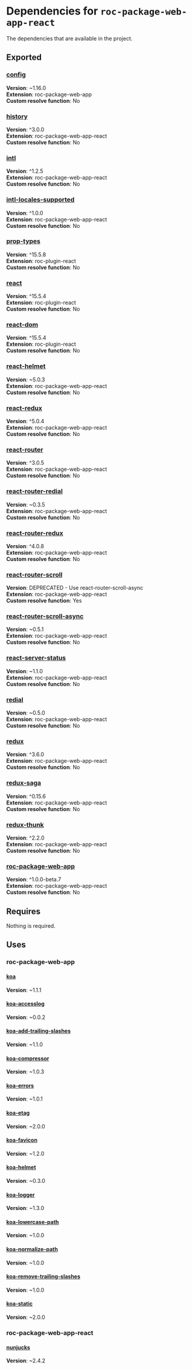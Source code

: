 # Dependencies for `roc-package-web-app-react`

The dependencies that are available in the project.

## Exported
### [config](https://www.npmjs.com/package/config)
__Version__: ~1.16.0  
__Extension__: roc-package-web-app  
__Custom resolve function__:  No  

### [history](https://www.npmjs.com/package/history)
__Version__: ^3.0.0  
__Extension__: roc-package-web-app-react  
__Custom resolve function__:  No  

### [intl](https://www.npmjs.com/package/intl)
__Version__: ^1.2.5  
__Extension__: roc-package-web-app-react  
__Custom resolve function__:  No  

### [intl-locales-supported](https://www.npmjs.com/package/intl-locales-supported)
__Version__: ^1.0.0  
__Extension__: roc-package-web-app-react  
__Custom resolve function__:  No  

### [prop-types](https://www.npmjs.com/package/prop-types)
__Version__: ^15.5.8  
__Extension__: roc-plugin-react  
__Custom resolve function__:  No  

### [react](https://www.npmjs.com/package/react)
__Version__: ^15.5.4  
__Extension__: roc-plugin-react  
__Custom resolve function__:  No  

### [react-dom](https://www.npmjs.com/package/react-dom)
__Version__: ^15.5.4  
__Extension__: roc-plugin-react  
__Custom resolve function__:  No  

### [react-helmet](https://www.npmjs.com/package/react-helmet)
__Version__: ~5.0.3  
__Extension__: roc-package-web-app-react  
__Custom resolve function__:  No  

### [react-redux](https://www.npmjs.com/package/react-redux)
__Version__: ^5.0.4  
__Extension__: roc-package-web-app-react  
__Custom resolve function__:  No  

### [react-router](https://www.npmjs.com/package/react-router)
__Version__: ^3.0.5  
__Extension__: roc-package-web-app-react  
__Custom resolve function__:  No  

### [react-router-redial](https://www.npmjs.com/package/react-router-redial)
__Version__: ~0.3.5  
__Extension__: roc-package-web-app-react  
__Custom resolve function__:  No  

### [react-router-redux](https://www.npmjs.com/package/react-router-redux)
__Version__: ^4.0.8  
__Extension__: roc-package-web-app-react  
__Custom resolve function__:  No  

### [react-router-scroll](https://www.npmjs.com/package/react-router-scroll)
__Version__: DEPRECATED - Use react-router-scroll-async  
__Extension__: roc-package-web-app-react  
__Custom resolve function__:  Yes  

### [react-router-scroll-async](https://www.npmjs.com/package/react-router-scroll-async)
__Version__: ~0.5.1  
__Extension__: roc-package-web-app-react  
__Custom resolve function__:  No  

### [react-server-status](https://www.npmjs.com/package/react-server-status)
__Version__: ~1.1.0  
__Extension__: roc-package-web-app-react  
__Custom resolve function__:  No  

### [redial](https://www.npmjs.com/package/redial)
__Version__: ~0.5.0  
__Extension__: roc-package-web-app-react  
__Custom resolve function__:  No  

### [redux](https://www.npmjs.com/package/redux)
__Version__: ^3.6.0  
__Extension__: roc-package-web-app-react  
__Custom resolve function__:  No  

### [redux-saga](https://www.npmjs.com/package/redux-saga)
__Version__: ^0.15.6  
__Extension__: roc-package-web-app-react  
__Custom resolve function__:  No  

### [redux-thunk](https://www.npmjs.com/package/redux-thunk)
__Version__: ^2.2.0  
__Extension__: roc-package-web-app-react  
__Custom resolve function__:  No  

### [roc-package-web-app](https://www.npmjs.com/package/roc-package-web-app)
__Version__: ^1.0.0-beta.7  
__Extension__: roc-package-web-app-react  
__Custom resolve function__:  No  

## Requires
Nothing is required.

## Uses
### roc-package-web-app
#### [koa](https://www.npmjs.com/package/koa)
__Version__: ~1.1.1  

#### [koa-accesslog](https://www.npmjs.com/package/koa-accesslog)
__Version__: ~0.0.2  

#### [koa-add-trailing-slashes](https://www.npmjs.com/package/koa-add-trailing-slashes)
__Version__: ~1.1.0  

#### [koa-compressor](https://www.npmjs.com/package/koa-compressor)
__Version__: ~1.0.3  

#### [koa-errors](https://www.npmjs.com/package/koa-errors)
__Version__: ~1.0.1  

#### [koa-etag](https://www.npmjs.com/package/koa-etag)
__Version__: ~2.0.0  

#### [koa-favicon](https://www.npmjs.com/package/koa-favicon)
__Version__: ~1.2.0  

#### [koa-helmet](https://www.npmjs.com/package/koa-helmet)
__Version__: ~0.3.0  

#### [koa-logger](https://www.npmjs.com/package/koa-logger)
__Version__: ~1.3.0  

#### [koa-lowercase-path](https://www.npmjs.com/package/koa-lowercase-path)
__Version__: ~1.0.0  

#### [koa-normalize-path](https://www.npmjs.com/package/koa-normalize-path)
__Version__: ~1.0.0  

#### [koa-remove-trailing-slashes](https://www.npmjs.com/package/koa-remove-trailing-slashes)
__Version__: ~1.0.0  

#### [koa-static](https://www.npmjs.com/package/koa-static)
__Version__: ~2.0.0  

### roc-package-web-app-react
#### [nunjucks](https://www.npmjs.com/package/nunjucks)
__Version__: ~2.4.2  
